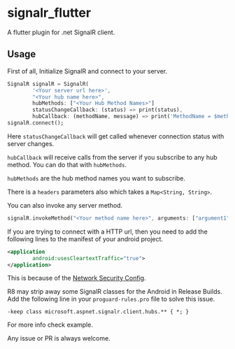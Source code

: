 # signalr_flutter

A flutter plugin for .net SignalR client.

## Usage

First of all, Initialize SignalR and connect to your server.

```dart
SignalR signalR = SignalR(
        '<Your server url here>',
        "<Your hub name here>",
        hubMethods: ["<Your Hub Method Names>"]
        statusChangeCallback: (status) => print(status),
        hubCallback: (methodName, message) => print('MethodName = $methodName, Message = $message'));
signalR.connect();
```

Here `statusChangeCallback` will get called whenever connection status with server changes.

`hubCallback` will receive calls from the server if you subscribe to any hub method. You can do that with `hubMethods`.

`hubMethods` are the hub method names you want to subscribe.

There is a `headers` parameters also which takes a `Map<String, String>`.

You can also invoke any server method.

```dart
signalR.invokeMethod("<Your method name here>", arguments: ["argument1", "argument2"]);
```


If you are trying to connect with a HTTP url, then you need to add the following lines to the manifest of your android project.

```xml
<application
        android:usesCleartextTraffic="true">
</application>
```

This is because of the [Network Security Config](https://developer.android.com/training/articles/security-config#CleartextTrafficPermitted).

R8 may strip away some SignalR classes for the Android in Release Builds. Add the following line in your `proguard-rules.pro` file to solve this issue.

`-keep class microsoft.aspnet.signalr.client.hubs.** { *; }`


For more info check example.

Any issue or PR is always welcome.
